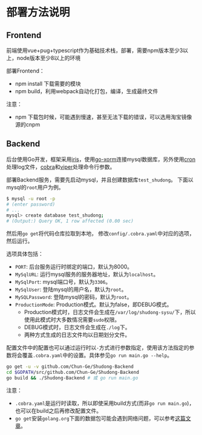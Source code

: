 # 部署方法说明

## Frontend
前端使用vue+pug+typescript作为基础技术栈，部署，需要npm版本至少3以上，node版本至少8以上的环境

部署Frontend：

- npm install 下载需要的模块
- npm build，利用webpack自动化打包，编译，生成最终文件

注意：
- npm 下载包时候，可能遇到慢速，甚至无法下载的错误，可以选用淘宝镜像源的cnpm

## Backend

后台使用Go开发，框架采用[iris](https://github.com/kataras/iris)，使用[go-xorm](https://github.com/go-xorm/xorm)连接mysql数据库，另外使用[cron](https://github.com/robfig/cron)处理log文件，[cobra](https://github.com/spf13/cobra)和[viper](https://github.com/spf13/viper)处理命令行参数。

部署Backend服务，需要先启动mysql，并且创建数据库`test_shudong`。 下面以mysql的`root`用户为例。

```bash
$ mysql -u root -p
# (enter password)
# ...
mysql> create database test_shudong;
# (Output:) Query OK, 1 row affected (0.00 sec)
```

然后用`go get`将代码仓库拉取到本地， 修改`config/.cobra.yaml`中对应的选项，然后运行。

选项具体包括：

- `PORT`: 后台服务运行时绑定的端口，默认为8000。
- `MySqlURL`: 运行mysql服务的服务器地址，默认为`localhost`。
- `MySqlPort`: mysql端口号，默认为`3306`。
- `MySqlUser`: 登陆mysql的用户名，默认为`root`。
- `MySQLPassword`: 登陆mysql的密码，默认为`root`。
- `ProductionMode`: Production模式。默认为false，即DEBUG模式。
  - Production模式时，日志文件会生成在`/var/log/shudong-sysu/`下，所以使用此模式时大多数情况需要`sudo`权限。
  - DEBUG模式时，日志文件会生成在`./log`下。
  - 两种方式生成的日志文件均以日期划分文件。

配置文件中的配置也可以通过运行时以`-`方式进行参数指定，使用该方法指定的参数将会覆盖`.cobra.yaml`中的设置。具体参见`go run main.go --help`。

```sh
go get -u -v github.com/Chun-Ge/Shudong-Backend
cd $GOPATH/src/github.com/Chun-Ge/Shudong-Backend
go build && ./Shudong-Backend # 或 go run main.go
```

注意：

- `.cobra.yaml`是运行时读取，所以即使采用build方式(而非`go run main.go`)，也可以在build之后再修改配置文件。
- `go get`安装`golang.org`下面的数据包可能会遇到网络问题，可以参考[这篇文章](https://studygolang.com/articles/10263)。
